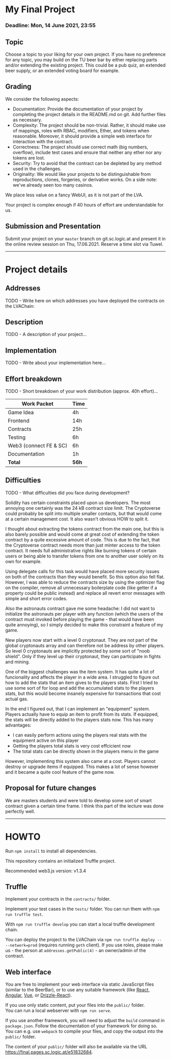 My Final Project
================

### Deadline: Mon, 14 June 2021, 23:55

Topic
---------
Choose a topic to your liking for your own project.
If you have no preference for any topic, you may build on the TU beer bar by either replacing parts and/or extending the existing project. 
This could be a pub quiz, an extended beer supply, or an extended voting board for example.

Grading
---------
We consider the following aspects:
- Documentation: Provide the documentation of your project by completing the project details in the README.md on git. Add further files as necessary.
- Complexity: The project should be non-trivial. Rather, it should make use of mappings, roles with RBAC, modifiers, Ether, and tokens when reasonable. Moreover, it should provide a simple web interface for interaction with the contract.
- Correctness: The project should use correct math (big numbers, overflow), include test cases and ensure that neither any ether nor any tokens are lost.
- Security: Try to avoid that the contract can be depleted by any method used in the challenges.
- Originality: We would like your projects to be distinguishable from reproductions, clones, forgeries, or derivative works. On a side note: we've already seen too many casinos.

We place less value on a fancy WebUI, as it is not part of the LVA.

Your project is complex enough if 40 hours of effort are understandable for us.


Submission and Presentation
---------
Submit your project on your `master` branch on git.sc.logic.at and present it in the online review session on Thu, 17.06.2021. 
Reserve a time slot via Tuwel.

---------------------------

Project details
===============

Addresses
---------
TODO - Write here on which addresses you have deployed the contracts on the LVAChain:

Description
-----------
TODO - A description of your project...

Implementation
--------------
TODO - Write about your implementation here...

Effort breakdown
----------------
TODO - Short breakdown of your work distribution (approx. 40h effort)...

| Work Packet            | Time |
|------------------------|------|
| Game Idea              | 4h   |
| Frontend               | 14h  |
| Contracts              | 25h  |
| Testing                | 6h   |
| Web3 (connect FE & SC) | 6h   |
| Documentation          | 1h   |
| **Total**              | **56h** |


Difficulties
------------
TODO - What difficulties did you face during development?

Solidity has certain constraints placed upon us developers. The most annoying one certainly was the 24 kB contract size limit. The Cryptoverse could probably be split into multiple smaller contacts, but that would come at a certain management cost. It also wasn't obvious HOW to split it.

I thought about extracting the tokens contract from the main one, but this is also barely possible and would come at great cost of extending the token contract by a quite excessive amount of code. This is due to the fact, that the Cryptoverse contract needs more than just minter access to the token contract. It needs full administrative rights like burning tokens of certain users or being able to transfer tokens from one to another user solely on its own for example.

Using delegate calls for this task would have placed more security issues on both of the contracts than they would benefit. So this option also fell flat. However, I was able to reduce the contracts size by using the optimizer flag on the compiler, remove all unnecessary boilerplate code (like getter if a property could be public instead) and replace all revert error messages with simple and short error codes.

Also the astronauts contract gave me some headache: I did not want to initialize the astronauts per player with any function (which the users of the contract must invoked before playing the game - that would have been quite annoying), so I simply decided to make this constraint a feature of my game.

New players now start with a level 0 cryptonaut. They are not part of the global cryptonauts array and can therefore not be address by other players. So level 0 cryptonauts are implicitly protected by some sort of "noob shield". Only if they level up their cryptonaut, they can participate in fights and mining.

One of the biggest challenges was the item system. It has quite a lot of funcionality and affects the player in a wide area. I struggled to figure out how to add the stats that an item gives to the players stats. First I tried to use some sort of for loop and add the accumulated stats to the players stats, but this would become insanely expensive for transactions that cost actual gas.

In the end I figured out, that I can implement an "equipment" system. Players actually have to equip an item to profit from its stats. If equipped, the stats will be directly added to the players stats now. This has many advantages:

 - I can easily perform actions using the players real stats with the equipment active on this player
 - Getting the players total stats is very cost effcicient now
 - The total stats can be directly shown in the players menu in the game

However, implementing this system also came at a cost. Players cannot destroy or upgrade items if equipped. This makes a lot of sense however and it became a quite cool feature of the game now.

Proposal for future changes
---------------------------
We are masters students and were told to develop some sort of smart contract given a certain time frame. I think this part of the lecture was done perfectly well.

---------------------------

HOWTO
=====
Run `npm install` to install all dependencies.

This repository contains an initialized Truffle project.

Recommended web3.js version: v1.3.4

Truffle
-------
Implement your contracts in the `contracts/` folder.

Implement your test cases in the `tests/` folder.
You can run them with `npm run truffle test`.

With `npm run truffle develop` you can start a local truffle development chain.

You can deploy the project to the LVAChain via `npm run truffle deploy -- --network=prod` (requires running `geth` client).
If you use roles, please make us - the person at `addresses.getPublic(4)` - an owner/admin of the contract.

Web interface
-------------
You are free to implement your web interface via static JavaScript files (similar to the BeerBar),
or to use any suitable framework (like [React](https://reactjs.org/), [Angular](https://angular.io/), [Vue](https://vuejs.org/), or [Drizzle-React](https://github.com/trufflesuite/drizzle-react)).

If you use only static content, put your files into the `public/` folder.   
You can run a local webserver with `npm run serve`.  

If you use another framework, you will need to adjust the `build` command in `package.json`. Follow the documentation of your framework for doing so.
You can e.g. use `webpack` to compile your files, and copy the output into the `public/` folder.

The content of your `public/` folder will also be available via the URL <https://final.pages.sc.logic.at/e51832684>.

